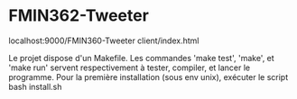 FMIN362-Tweeter
===============

localhost:9000/FMIN360-Tweeter
client/index.html

Le projet dispose d'un Makefile. Les commandes 'make test', 'make', et 'make run' servent respectivement à tester, compiler, et lancer le programme.
Pour la première installation (sous env unix), exécuter le script bash install.sh


